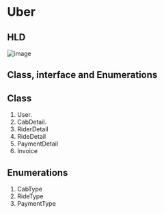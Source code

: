 # Uber

## HLD

![image](https://github.com/user-attachments/assets/d5885eb9-7ffe-4beb-86f8-bb65f0b05227)

## Class, interface and Enumerations
## Class
1. User.
2. CabDetail.
3. RiderDetail
4. RideDetail
5. PaymentDetail
6. Invoice

## Enumerations
1. CabType
2. RideType
3. PaymentType
